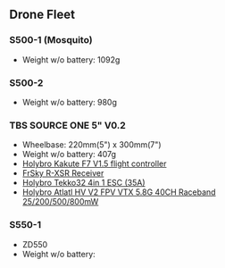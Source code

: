 

## Drone Fleet

### S500-1 (Mosquito)

- Weight w/o battery: 1092g

### S500-2 

- Weight w/o battery: 980g

### TBS SOURCE ONE 5" V0.2

- Wheelbase: 220mm(5") x 300mm(7")
- Weight w/o battery: 407g
- [Holybro Kakute F7 V1.5 flight controller](http://www.holybro.com/product/kakute-f7-v1-5/)
- [FrSky R-XSR Receiver](https://www.frsky-rc.com/product/r-xsr/)
- [Holybro Tekko32 4in 1 ESC (35A)](http://www.holybro.com/product/tekko32-4in1-esc-35a/)
- [Holybro Atlatl HV V2 FPV VTX 5.8G 40CH Raceband 25/200/500/800mW](http://www.holybro.com/product/atlatl-hv-v2/)

### S550-1

- ZD550
- Weight w/o battery:

